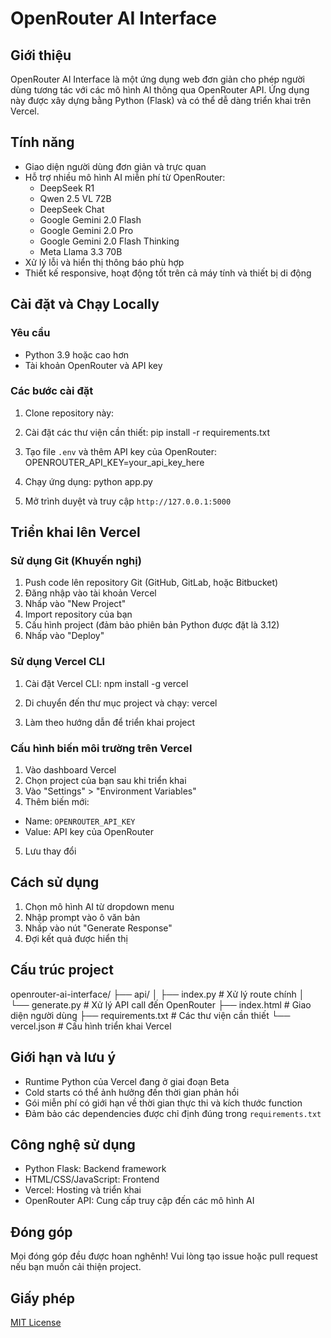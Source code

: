 # OpenRouter AI Interface

## Giới thiệu

OpenRouter AI Interface là một ứng dụng web đơn giản cho phép người dùng tương tác với các mô hình AI thông qua OpenRouter API. Ứng dụng này được xây dựng bằng Python (Flask) và có thể dễ dàng triển khai trên Vercel.

## Tính năng

- Giao diện người dùng đơn giản và trực quan
- Hỗ trợ nhiều mô hình AI miễn phí từ OpenRouter:
  - DeepSeek R1
  - Qwen 2.5 VL 72B
  - DeepSeek Chat
  - Google Gemini 2.0 Flash
  - Google Gemini 2.0 Pro
  - Google Gemini 2.0 Flash Thinking
  - Meta Llama 3.3 70B
- Xử lý lỗi và hiển thị thông báo phù hợp
- Thiết kế responsive, hoạt động tốt trên cả máy tính và thiết bị di động

## Cài đặt và Chạy Locally

### Yêu cầu

- Python 3.9 hoặc cao hơn
- Tài khoản OpenRouter và API key

### Các bước cài đặt

1. Clone repository này:

2. Cài đặt các thư viện cần thiết:
pip install -r requirements.txt

3. Tạo file `.env` và thêm API key của OpenRouter:
OPENROUTER_API_KEY=your_api_key_here

4. Chạy ứng dụng:
python app.py

5. Mở trình duyệt và truy cập `http://127.0.0.1:5000`

## Triển khai lên Vercel

### Sử dụng Git (Khuyến nghị)

1. Push code lên repository Git (GitHub, GitLab, hoặc Bitbucket)
2. Đăng nhập vào tài khoản Vercel
3. Nhấp vào "New Project"
4. Import repository của bạn
5. Cấu hình project (đảm bảo phiên bản Python được đặt là 3.12)
6. Nhấp vào "Deploy"

### Sử dụng Vercel CLI

1. Cài đặt Vercel CLI:
npm install -g vercel

2. Di chuyển đến thư mục project và chạy:
vercel

3. Làm theo hướng dẫn để triển khai project

### Cấu hình biến môi trường trên Vercel

1. Vào dashboard Vercel
2. Chọn project của bạn sau khi triển khai
3. Vào "Settings" > "Environment Variables"
4. Thêm biến mới:
- Name: `OPENROUTER_API_KEY`
- Value: API key của OpenRouter
5. Lưu thay đổi

## Cách sử dụng

1. Chọn mô hình AI từ dropdown menu
2. Nhập prompt vào ô văn bản
3. Nhấp vào nút "Generate Response"
4. Đợi kết quả được hiển thị

## Cấu trúc project
openrouter-ai-interface/
├── api/
│   ├── index.py       # Xử lý route chính
│   └── generate.py    # Xử lý API call đến OpenRouter
├── index.html         # Giao diện người dùng
├── requirements.txt   # Các thư viện cần thiết
└── vercel.json        # Cấu hình triển khai Vercel

## Giới hạn và lưu ý

- Runtime Python của Vercel đang ở giai đoạn Beta
- Cold starts có thể ảnh hưởng đến thời gian phản hồi
- Gói miễn phí có giới hạn về thời gian thực thi và kích thước function
- Đảm bảo các dependencies được chỉ định đúng trong `requirements.txt`

## Công nghệ sử dụng

- Python Flask: Backend framework
- HTML/CSS/JavaScript: Frontend
- Vercel: Hosting và triển khai
- OpenRouter API: Cung cấp truy cập đến các mô hình AI

## Đóng góp

Mọi đóng góp đều được hoan nghênh! Vui lòng tạo issue hoặc pull request nếu bạn muốn cải thiện project.

## Giấy phép

[MIT License](LICENSE)